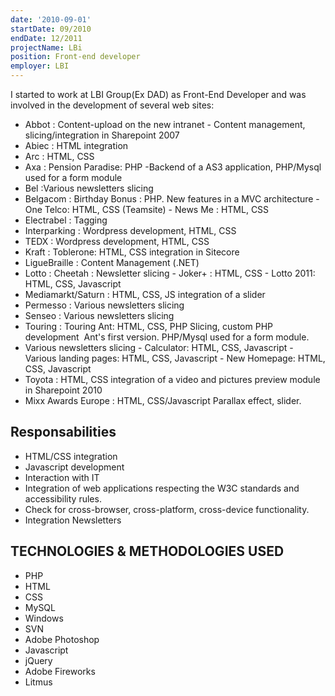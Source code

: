 ```yaml
---
date: '2010-09-01'
startDate: 09/2010
endDate: 12/2011
projectName: LBi
position: Front-end developer
employer: LBI
---
```


I started to work at LBI Group(Ex DAD) as Front-End Developer and was involved in the development of several web sites:

- Abbot : Content-upload on the new intranet - Content management, slicing/integration in Sharepoint 2007
- Abiec : HTML integration
- Arc : HTML, CSS
- Axa : Pension Paradise: PHP -Backend of a AS3 application, PHP/Mysql used for a form module
- Bel :Various newsletters slicing
- Belgacom : Birthday Bonus : PHP. New features in a MVC architecture - One Telco: HTML, CSS (Teamsite) - News Me : HTML, CSS
- Electrabel : Tagging
- Interparking : Wordpress development, HTML, CSS
- TEDX : Wordpress development, HTML, CSS
- Kraft : Toblerone: HTML, CSS integration in Sitecore
- LigueBraille : Content Management (.NET)
- Lotto : Cheetah : Newsletter slicing - Joker+ : HTML, CSS - Lotto 2011: HTML, CSS, Javascript
- Mediamarkt/Saturn : HTML, CSS, JS integration of a slider
- Permesso : Various newsletters slicing
- Senseo : Various newsletters slicing
- Touring : Touring Ant: HTML, CSS, PHP Slicing, custom PHP development  Ant's first version.
PHP/Mysql used for a form module.
- Various newsletters slicing - Calculator: HTML, CSS, Javascript - Various landing pages: HTML, CSS, Javascript - New Homepage: HTML, CSS, Javascript
- Toyota : HTML, CSS integration of a video and pictures preview module in Sharepoint 2010
- Mixx Awards Europe : HTML, CSS/Javascript Parallax effect, slider.

## Responsabilities

- HTML/CSS integration
- Javascript development
- Interaction with IT
- Integration of web applications respecting the W3C standards and accessibility rules.
- Check for cross-browser, cross-platform, cross-device functionality.
- Integration Newsletters


## TECHNOLOGIES & METHODOLOGIES USED 

-  PHP
-  HTML
-  CSS
-  MySQL
-  Windows
-  SVN
-  Adobe Photoshop
-  Javascript
- jQuery
-  Adobe Fireworks
-  Litmus